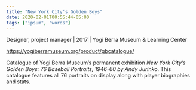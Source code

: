 ```yaml
---
title: "New York City’s Golden Boys"
date: 2020-02-01T00:55:44-05:00
tags: ["ipsum", "words"]
---
```


Designer, project manager | 2017 | Yogi Berra Museum & Learning Center

https://yogiberramuseum.org/product/gbcatalogue/

Catalogue of Yogi Berra Museum’s permanent exhibition _New York City’s Golden Boys: 76 Baseball Portraits, 1946-60 by Andy Jurinko_. This catalogue features all 76 portraits on display along with player biographies and stats.

